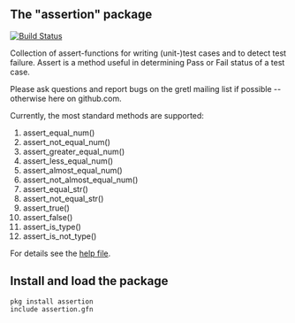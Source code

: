 The "assertion" package
--

[![Build Status](https://travis-ci.org/atecon/assertion.svg?branch=master)](https://travis-ci.org/atecon/assertion)


Collection of assert-functions for writing (unit-)test cases and to detect test failure. Assert is a method useful in determining Pass or Fail status of a test case.

Please ask questions and report bugs on the gretl mailing list if possible -- otherwise here on github.com.

Currently, the most standard methods are supported:

1) assert_equal_num()
2) assert_not_equal_num()
3) assert_greater_equal_num()
4) assert_less_equal_num()
5) assert_almost_equal_num()
6) assert_not_almost_equal_num()
7) assert_equal_str()
8) assert_not_equal_str()
9) assert_true()
10) assert_false()
11) assert_is_type()
12) assert_is_not_type()

For details see the [help file](src/assertion_help.txt).

Install and load the package
--
```hansl
pkg install assertion
include assertion.gfn
```
